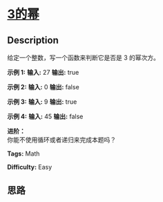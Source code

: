 # [3的幂][title]

## Description

给定一个整数，写一个函数来判断它是否是 3 的幂次方。

**示例 1:**
            **输入:** 27    **输出:** true    

**示例 2:**
            **输入:** 0    **输出:** false

**示例 3:**
            **输入:** 9    **输出:** true

**示例 4:**
            **输入:** 45    **输出:** false

**进阶：**  
你能不使用循环或者递归来完成本题吗？


**Tags:** Math

**Difficulty:** Easy

## 思路

[title]: https://leetcode-cn.com/problems/power-of-three
